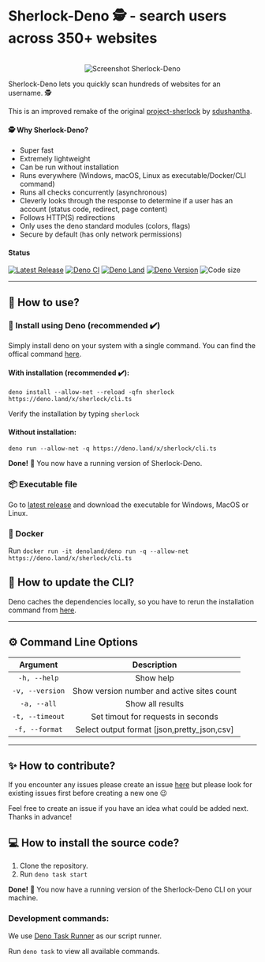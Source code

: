 # Sherlock-Deno 🕵️ - search users across 350+ websites

<p align="center">
  <br>
  <img alt="Screenshot Sherlock-Deno" src="https://github.com/checkerschaf/sherlock-deno/raw/master/screenshot.png" />
  <br>
</p>

Sherlock-Deno lets you quickly scan hundreds of websites for an username. 🕵️

This is an improved remake of the original
[project-sherlock](https://github.com/sherlock-project/sherlock) by
[sdushantha](https://github.com/sdushantha).

#### 🕵️ Why Sherlock-Deno?

- Super fast
- Extremely lightweight
- Can be run without installation
- Runs everywhere (Windows, macOS, Linux as executable/Docker/CLI command)
- Runs all checks concurrently (asynchronous)
- Cleverly looks through the response to determine if a user has an account
  (status code, redirect, page content)
- Follows HTTP(S) redirections
- Only uses the deno standard modules (colors, flags)
- Secure by default (has only network permissions)

#### Status

[![Latest Release](https://img.shields.io/github/release/checkerschaf/sherlock-deno.svg?label=Latest%20Release)](https://github.com/checkerschaf/sherlock-deno/releases/latest)
[![Deno CI](https://img.shields.io/github/workflow/status/checkerschaf/sherlock-deno/Deno%20CI?label=Deno%20CI&logo=GitHub)](https://github.com/checkerschaf/sherlock-deno/actions)
[![Deno Land](https://img.shields.io/badge/available%20on-deno.land/x-lightgrey.svg?logo=deno)](https://deno.land/x/sherlock)
[![Deno Version](https://img.shields.io/badge/Deno%20Version-^1.21.0-lightgrey?logo=deno)](https://deno.land)
![Code size](https://img.shields.io/github/languages/code-size/checkerschaf/sherlock-deno?label=Code%20Size)

---

## 🤔 How to use?

### 🦕 Install using Deno (recommended ✔️)

Simply install deno on your system with a single command. You can find the
offical command [here](https://deno.land/#installation).

#### With installation (recommended ✔️):

`deno install --allow-net --reload -qfn sherlock https://deno.land/x/sherlock/cli.ts`

Verify the installation by typing `sherlock`

#### Without installation:

`deno run --allow-net -q https://deno.land/x/sherlock/cli.ts`

**Done!** 🎉 You now have a running version of Sherlock-Deno.

### 📦 Executable file

Go to
[latest release](https://github.com/checkerschaf/sherlock-deno/releases/latest)
and download the executable for Windows, MacOS or Linux.

### 🐳 Docker

Run
`docker run -it denoland/deno run -q --allow-net https://deno.land/x/sherlock/cli.ts`

## 🔄 How to update the CLI?

Deno caches the dependencies locally, so you have to rerun the installation
command from
[here](https://github.com/checkerschaf/sherlock-deno-update#with-installation-recommended).

---

## ⚙️ Command Line Options

|    Argument     |                 Description                 |
| :-------------: | :-----------------------------------------: |
|  `-h, --help`   |                  Show help                  |
| `-v, --version` | Show version number and active sites count  |
|   `-a, --all`   |              Show all results               |
| `-t, --timeout` |     Set timout for requests in seconds      |
| `-f, --format`  | Select output format [json,pretty_json,csv] |

---

## ✨ How to contribute?

If you encounter any issues please create an issue
[here](https://github.com/checkerschaf/sherlock-deno/issues) but please look for
existing issues first before creating a new one 😉

Feel free to create an issue if you have an idea what could be added next.
Thanks in advance!

## 💻 How to install the source code?

1. Clone the repository.
2. Run `deno task start`

**Done!** 🎉 You now have a running version of the Sherlock-Deno CLI on your
machine.

### Development commands:

We use [Deno Task Runner](https://deno.land/manual/tools/task_runner) as our
script runner.

Run `deno task` to view all available commands.

